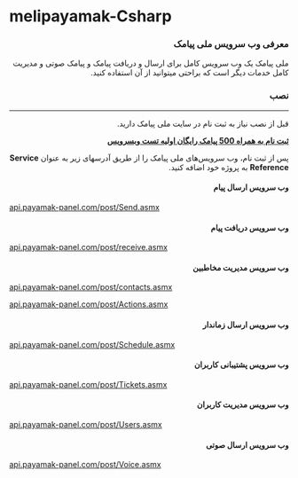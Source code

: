 # melipayamak-Csharp

<div dir='rtl'>

### معرفی وب سرویس ملی پیامک
ملی پیامک یک وب سرویس کامل برای ارسال و دریافت پیامک و پیامک صوتی و مدیریت کامل خدمات دیگر است که براحتی میتوانید از آن استفاده کنید.

### نصب
<hr>
<p>قبل از نصب نیاز به ثبت نام در سایت ملی پیامک دارید.</p>

[**ثبت نام به همراه 500 پیامک رایگان اولیه تست وبسرویس**](http://www.melipayamak.com/)

پس از ثبت نام، وب سرویس‌های ملی پیامک را از طریق آدرسهای زیر به عنوان **Service Reference** به پروژه خود اضافه کنید.

</div>

<div dir='rtl'>
  
#### وب سرویس ارسال پیام

</div>

[api.payamak-panel.com/post/Send.asmx](http://api.payamak-panel.com/post/Send.asmx)


<div dir='rtl'>
  
#### وب سرویس دریافت پیام

</div>

[api.payamak-panel.com/post/receive.asmx](http://api.payamak-panel.com/post/receive.asmx)


<div dir='rtl'>
  
#### وب سرویس مدیریت مخاطبین

</div>

[api.payamak-panel.com/post/contacts.asmx](http://api.payamak-panel.com/post/contacts.asmx)

[api.payamak-panel.com/post/Actions.asmx](http://api.payamak-panel.com/post/Actions.asmx)

<div dir='rtl'>
  
#### وب سرویس ارسال زماندار

</div>

<a href="http://api.payamak-panel.com/post/Schedule.asmx">api.payamak-panel.com/post/Schedule.asmx</a>


<div dir='rtl'>
  
#### وب سرویس پشتیبانی کاربران

</div>

<a href="http://api.payamak-panel.com/post/Tickets.asmx">api.payamak-panel.com/post/Tickets.asmx</a>


<div dir='rtl'>
  
#### وب سرویس مدیریت کاربران

</div>

<a href="http://api.payamak-panel.com/post/Users.asmx">api.payamak-panel.com/post/Users.asmx</a>


<div dir='rtl'>
  
#### وب سرویس ارسال صوتی

</div>

<a href="http://api.payamak-panel.com/post/Voice.asmx">api.payamak-panel.com/post/Voice.asmx</a>
